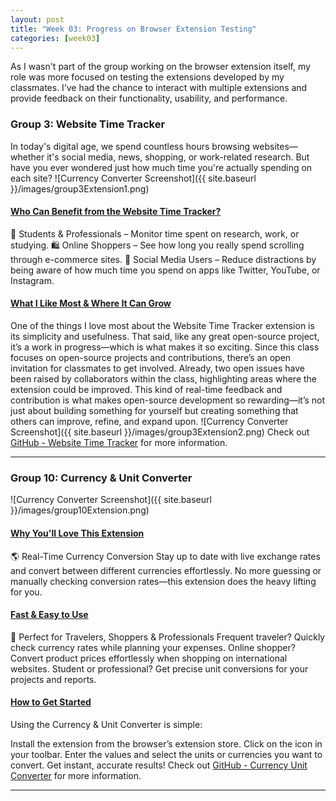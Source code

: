 ```yaml
---
layout: post
title: "Week 03: Progress on Browser Extension Testing"
categories: [week03]
---
```


As I wasn't part of the group working on the browser extension itself, my role was more focused on testing the extensions developed by my classmates. I’ve had the chance to interact with multiple extensions and provide feedback on their functionality, usability, and performance.

### Group 3: Website Time Tracker
In today's digital age, we spend countless hours browsing websites—whether it's social media, news, shopping, or work-related research. But have you ever wondered just how much time you're actually spending on each site?
![Currency Converter Screenshot]({{ site.baseurl }}/images/group3Extension1.png)

#### <u>Who Can Benefit from the Website Time Tracker?</u>

🚀 Students & Professionals – Monitor time spent on research, work, or studying.
🛍️ Online Shoppers – See how long you really spend scrolling through e-commerce sites.
📱 Social Media Users – Reduce distractions by being aware of how much time you spend on apps like Twitter, YouTube, or Instagram.

#### <u>What I Like Most & Where It Can Grow</u>
One of the things I love most about the Website Time Tracker extension is its simplicity and usefulness. That said, like any great open-source project, it’s a work in progress—which is what makes it so exciting. Since this class focuses on open-source projects and contributions, there’s an open invitation for classmates to get involved. Already, two open issues have been raised by collaborators within the class, highlighting areas where the extension could be improved. This kind of real-time feedback and contribution is what makes open-source development so rewarding—it’s not just about building something for yourself but creating something that others can improve, refine, and expand upon.
![Currency Converter Screenshot]({{ site.baseurl }}/images/group3Extension2.png)
Check out [GitHub - Website Time Tracker](https://github.com/ossd-s25/websiteTimeTracker) for more information.

---

### Group 10: Currency & Unit Converter
![Currency Converter Screenshot]({{ site.baseurl }}/images/group10Extension.png)

#### <u>Why You'll Love This Extension</u>

🌎 Real-Time Currency Conversion
Stay up to date with live exchange rates and convert between different currencies effortlessly. No more guessing or manually checking conversion rates—this extension does the heavy lifting for you.

#### <u>Fast & Easy to Use</u>
🌟 Perfect for Travelers, Shoppers & Professionals
Frequent traveler? Quickly check currency rates while planning your expenses.
Online shopper? Convert product prices effortlessly when shopping on international websites.
Student or professional? Get precise unit conversions for your projects and reports.

#### <u>How to Get Started</u>

Using the Currency & Unit Converter is simple:

Install the extension from the browser’s extension store.
Click on the icon in your toolbar.
Enter the values and select the units or currencies you want to convert.
Get instant, accurate results!
Check out [GitHub - Currency Unit Converter](https://github.com/ossd-s25/Currency-Unit-Converter) for more information.

---
